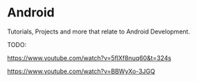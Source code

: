 # Android
Tutorials, Projects and more that relate to Android Development.

TODO:

  https://www.youtube.com/watch?v=5flXf8nuq60&t=324s
  
  https://www.youtube.com/watch?v=BBWyXo-3JGQ 
